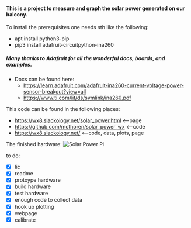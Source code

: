 #### This is a project to measure and graph the solar power generated on our balcony.

To install the prerequisites one needs sth like the following:
* apt install python3-pip
* pip3 install adafruit-circuitpython-ina260

##### Many thanks to Adafruit for all the wonderful docs, boards, and examples.
* Docs can be found here:
  * https://learn.adafruit.com/adafruit-ina260-current-voltage-power-sensor-breakout?view=all
  * https://www.ti.com/lit/ds/symlink/ina260.pdf

This code can be found in the following places:
* https://wx8.slackology.net/solar_power.html	<--page
* https://github.com/mcthoren/solar_power_wx	<--code
* https://wx8.slackology.net/			<--code, data, plots, page


The finished hardware:
![Solar Power Pi](https://darkdata.org/ghz/images/docs/solar_power_pi.png)

to do:
- [x] lic
- [x] readme
- [x] protoype hardware
- [x] build hardware
- [x] test hardware
- [x] enough code to collect data
- [x] hook up plotting
- [x] webpage
- [x] calibrate
